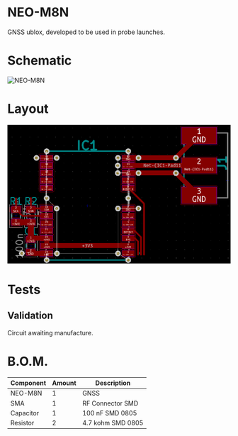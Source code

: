 # NEO-M8N

GNSS ublox, developed to be used in probe launches.


# Schematic

![NEO-M8N](https://github.com/MarcusMoraisEpifane/Design-Blocks/blob/master/KiCad/NEO-M8N/Esquem%C3%A1tico_NEO-M8N.png)

# Layout

![NEO-M8N](https://github.com/MarcusMoraisEpifane/Design-Blocks/blob/master/KiCad/NEO-M8N/Layout_NEO-M8N.png)

# Tests

## Validation

Circuit awaiting manufacture.


# B.O.M.
|Component|Amount|Description|
|--|--|--|
|NEO-M8N|1|GNSS|
|SMA|1|RF Connector SMD|
|Capacitor|1|100 nF SMD 0805|
|Resistor|2|4.7 kohm SMD 0805|

